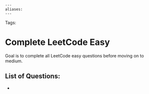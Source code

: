 ```
---
aliases:
---
```

Tags:

# Complete LeetCode Easy
Goal is to complete all LeetCode easy questions before moving on to medium.

## List of Questions:
- 